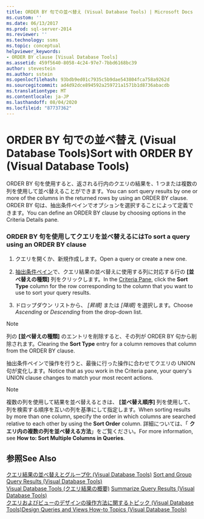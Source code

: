 ```yaml
---
title: ORDER BY 句での並べ替え (Visual Database Tools) | Microsoft Docs
ms.custom: ''
ms.date: 06/13/2017
ms.prod: sql-server-2014
ms.reviewer: ''
ms.technology: ssms
ms.topic: conceptual
helpviewer_keywords:
- ORDER BY clause [Visual Database Tools]
ms.assetid: 459f5640-8058-4c24-97e7-7bbd6168bc39
author: stevestein
ms.author: sstein
ms.openlocfilehash: 93bdb9ed01c7935c5b9dae543804fca758a9262d
ms.sourcegitcommit: ad4d92dce894592a259721a1571b1d8736abacdb
ms.translationtype: MT
ms.contentlocale: ja-JP
ms.lasthandoff: 08/04/2020
ms.locfileid: "87737362"
---
```

# <a name="sort-with-order-by-visual-database-tools"></a><span data-ttu-id="f1172-102">ORDER BY 句での並べ替え (Visual Database Tools)</span><span class="sxs-lookup"><span data-stu-id="f1172-102">Sort with ORDER BY (Visual Database Tools)</span></span>
  <span data-ttu-id="f1172-103">ORDER BY 句を使用すると、返される行内のクエリの結果を、1 つまたは複数の列を使用して並べ替えることができます。</span><span class="sxs-lookup"><span data-stu-id="f1172-103">You can sort query results by one or more of the columns in the returned rows by using an ORDER BY clause.</span></span> <span data-ttu-id="f1172-104">ORDER BY 句は、抽出条件ペインでオプションを選択することによって定義できます。</span><span class="sxs-lookup"><span data-stu-id="f1172-104">You can define an ORDER BY clause by choosing options in the Criteria Details pane.</span></span>  
  
### <a name="to-sort-a-query-using-an-order-by-clause"></a><span data-ttu-id="f1172-105">ORDER BY 句を使用してクエリを並べ替えるには</span><span class="sxs-lookup"><span data-stu-id="f1172-105">To sort a query using an ORDER BY clause</span></span>  
  
1.  <span data-ttu-id="f1172-106">クエリを開くか、新規作成します。</span><span class="sxs-lookup"><span data-stu-id="f1172-106">Open a query or create a new one.</span></span>  
  
2.  <span data-ttu-id="f1172-107">[抽出条件ペイン](visual-database-tools.md)で、クエリ結果の並べ替えに使用する列に対応する行の **[並べ替えの種類]** 列をクリックします。</span><span class="sxs-lookup"><span data-stu-id="f1172-107">In the [Criteria Pane](visual-database-tools.md), click the **Sort Type** column for the row corresponding to the column that you want to use to sort your query results.</span></span>  
  
3.  <span data-ttu-id="f1172-108">ドロップダウン リストから、 *[昇順]* または *[降順]* を選択します。</span><span class="sxs-lookup"><span data-stu-id="f1172-108">Choose *Ascending* or *Descending* from the drop-down list.</span></span>  
  
> [!NOTE]  
>  <span data-ttu-id="f1172-109">列の **[並べ替えの種類]** のエントリを削除すると、その列が ORDER BY 句から削除されます。</span><span class="sxs-lookup"><span data-stu-id="f1172-109">Clearing the **Sort Type** entry for a column removes that column from the ORDER BY clause.</span></span>  
  
 <span data-ttu-id="f1172-110">抽出条件ペインで操作を行うと、最後に行った操作に合わせてクエリの UNION 句が変化します。</span><span class="sxs-lookup"><span data-stu-id="f1172-110">Notice that as you work in the Criteria pane, your query's UNION clause changes to match your most recent actions.</span></span>  
  
> [!NOTE]  
>  <span data-ttu-id="f1172-111">複数の列を使用して結果を並べ替えるときは、 **[並べ替え順序]** 列を使用して、列を検索する順序を互いの列を基準にして指定します。</span><span class="sxs-lookup"><span data-stu-id="f1172-111">When sorting results by more than one column, specify the order in which columns are searched relative to each other by using the **Sort Order** column.</span></span> <span data-ttu-id="f1172-112">詳細については、「 **クエリ内の複数の列を並べ替える方法**」をご覧ください。</span><span class="sxs-lookup"><span data-stu-id="f1172-112">For more information, see **How to: Sort Multiple Columns in Queries**.</span></span>  
  
## <a name="see-also"></a><span data-ttu-id="f1172-113">参照</span><span class="sxs-lookup"><span data-stu-id="f1172-113">See Also</span></span>  
 <span data-ttu-id="f1172-114">[クエリ結果の並べ替えとグループ化 &#40;Visual Database Tools&#41;](sort-and-group-query-results-visual-database-tools.md) </span><span class="sxs-lookup"><span data-stu-id="f1172-114">[Sort and Group Query Results &#40;Visual Database Tools&#41;](sort-and-group-query-results-visual-database-tools.md) </span></span>  
 <span data-ttu-id="f1172-115">[Visual Database Tools &#40;クエリ結果の概要&#41;](summarize-query-results-visual-database-tools.md) </span><span class="sxs-lookup"><span data-stu-id="f1172-115">[Summarize Query Results &#40;Visual Database Tools&#41;](summarize-query-results-visual-database-tools.md) </span></span>  
 [<span data-ttu-id="f1172-116">クエリおよびビューのデザインの操作方法に関するトピック (Visual Database Tools)</span><span class="sxs-lookup"><span data-stu-id="f1172-116">Design Queries and Views How-to Topics &#40;Visual Database Tools&#41;</span></span>](design-queries-and-views-how-to-topics-visual-database-tools.md)  
  
  
